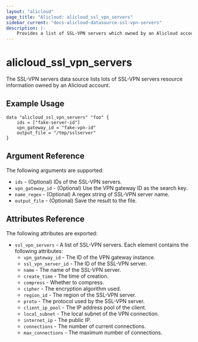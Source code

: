 ```yaml
---
layout: "alicloud"
page_title: "Alicloud: alicloud_ssl_vpn_servers"
sidebar_current: "docs-alicloud-datasource-ssl-vpn-servers"
description: |-
    Provides a list of SSL-VPN servers which owned by an Alicloud account.
---
```


# alicloud\_ssl_vpn_servers

The SSL-VPN servers data source lists lots of SSL-VPN servers resource information owned by an Alicloud account.

## Example Usage

```
data "alicloud_ssl_vpn_servers" "foo" {
	ids = ["fake-server-id"]
	vpn_gateway_id = "fake-vpn-id"
	output_file = "/tmp/sslserver"
}
```

## Argument Reference

The following arguments are supported:

* `ids` - (Optional) IDs of the SSL-VPN servers.
* `vpn_gateway_id` - (Optional) Use the VPN gateway ID as the search key.
* `name_regex` - (Optional) A regex string of SSL-VPN server name.
* `output_file` - (Optional) Save the result to the file.

## Attributes Reference

The following attributes are exported:

* `ssl_vpn_servers` - A list of SSL-VPN servers. Each element contains the following attributes:
  * `vpn_gateway_id` - The ID of the VPN gateway instance.
  * `ssl_vpn_server_id` - The ID of the SSL-VPN server.
  * `name` - The name of the SSL-VPN server.
  * `create_time` - The time of creation.
  * `compress` - Whether to compress.
  * `cipher` - The encryption algorithm used.
  * `region_id` - The region of the SSL-VPN server.
  * `proto` - The protocol used by the SSL-VPN server.
  * `client_ip_pool` - The IP address pool of the client.
  * `local_subnet` - The local subnet of the VPN connection.
  * `internet_ip` - The public IP.
  * `connections` - The number of current connections.
  * `max_connections` - The maximum number of connections.